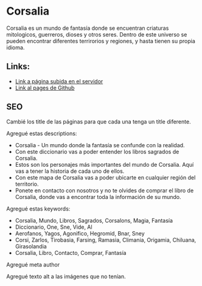 <h1> Corsalia </h1>
  <p> Corsalia es un mundo de fantasía donde se encuentran criaturas mitologicos, guerreros, dioses y otros seres. Dentro de este universo se pueden encontrar diferentes terrirorios y regiones, y hasta tienen su propia idioma. </p>
<h2>Links:</h2>
<ul>
  <li>
    <a href="https://corsalia.netlify.app"> Link a página subida en el servidor </a>
  </li>
  <li>
    <a href="https://maserra.github.io/coderhouse-corsalia-serra/"> Link al pages de Github </a>
  </li>
</ul>
<h2> SEO </h2>
<p> Cambié los title de las páginas para que cada una tenga un title diferente. </p>
<p> Agregué estas descriptions: </p>
<ul>
  <li> Corsalia - Un mundo donde la fantasía se confunde con la realidad. </li>
	<li> Con este diccionario vas a poder entender los libros sagrados de Corsalia. </li>
	<li> Estos son los personajes más importantes del mundo de Corsalia. Aquí vas a tener la historia de cada uno de ellos. </li>
	<li> Con este mapa de Corsalia vas a poder ubicarte en cualquier región del territorio. </li>
	<li> Ponete en contacto con nosotros y no te olvides de comprar el libro de Corsalia, donde vas a encontrar toda la información de su mundo. </li>
</ul>
<p> Agregué estas keywords: </p>
<ul>
	<li> Corsalia, Mundo, Libros, Sagrados, Corsalons, Magia, Fantasía </li>
	<li> Diccionario, One, Sne, Vide, Al </li>
	<li> Aerofanos, Yagos, Agonifico, Hegromid, Bnar, Sney </li>
	<li> Corsi, Zarlos, Tirobasia, Farsing, Ramasia, Climania, Origamia, Chiluana, Girasolandia </li>
	<li> Corsalia, Libro, Contacto, Comprar, Fantasía </li>
</ul>
<p> Agregué meta author </p>
<p> Agregué texto alt a las imágenes que no tenían. </p>
